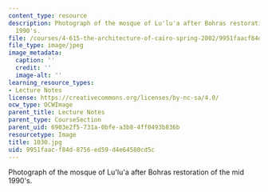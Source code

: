 ```yaml
---
content_type: resource
description: Photograph of the mosque of Lu'lu'a after Bohras restoration of the mid
  1990's.
file: /courses/4-615-the-architecture-of-cairo-spring-2002/9951faacf84d8756ed59d4e64580cd5c_1030.jpg
file_type: image/jpeg
image_metadata:
  caption: ''
  credit: ''
  image-alt: ''
learning_resource_types:
- Lecture Notes
license: https://creativecommons.org/licenses/by-nc-sa/4.0/
ocw_type: OCWImage
parent_title: Lecture Notes
parent_type: CourseSection
parent_uid: 6903e2f5-731a-0bfe-a3b8-4ff0493b836b
resourcetype: Image
title: 1030.jpg
uid: 9951faac-f84d-8756-ed59-d4e64580cd5c
---
```

Photograph of the mosque of Lu'lu'a after Bohras restoration of the mid 1990's.
